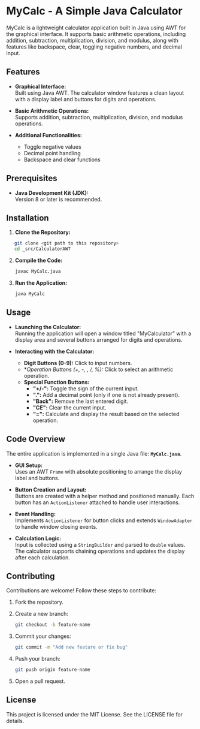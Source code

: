 
# MyCalc - A Simple Java Calculator

MyCalc is a lightweight calculator application built in Java using AWT for the graphical interface. It supports basic arithmetic operations, including addition, subtraction, multiplication, division, and modulus, along with features like backspace, clear, toggling negative numbers, and decimal input.

## Features

- **Graphical Interface:**  
  Built using Java AWT. The calculator window features a clean layout with a display label and buttons for digits and operations.

- **Basic Arithmetic Operations:**  
  Supports addition, subtraction, multiplication, division, and modulus operations.

- **Additional Functionalities:**  
  - Toggle negative values  
  - Decimal point handling  
  - Backspace and clear functions

## Prerequisites

- **Java Development Kit (JDK):**  
  Version 8 or later is recommended.

## Installation

1. **Clone the Repository:**

```bash
   git clone <git path to this repository>
   cd _src/CalculatorAWT
```

2. **Compile the Code:**
    
    ```bash
    javac MyCalc.java
    ```
    
3. **Run the Application:**
    
    ```bash
    java MyCalc
    ```
    

## Usage

- **Launching the Calculator:**  
    Running the application will open a window titled "MyCalculator" with a display area and several buttons arranged for digits and operations.
    
- **Interacting with the Calculator:**
    
    - **Digit Buttons (0-9):** Click to input numbers.
    - *_Operation Buttons (+, -, _, /, %):__ Click to select an arithmetic operation.
    - **Special Function Buttons:**
        - **"+/-":** Toggle the sign of the current input.
        - **".":** Add a decimal point (only if one is not already present).
        - **"Back":** Remove the last entered digit.
        - **"CE":** Clear the current input.
        - **"=":** Calculate and display the result based on the selected operation.

## Code Overview

The entire application is implemented in a single Java file: **`MyCalc.java`**.

- **GUI Setup:**  
    Uses an AWT `Frame` with absolute positioning to arrange the display label and buttons.
    
- **Button Creation and Layout:**  
    Buttons are created with a helper method and positioned manually. Each button has an `ActionListener` attached to handle user interactions.
    
- **Event Handling:**  
    Implements `ActionListener` for button clicks and extends `WindowAdapter` to handle window closing events.
    
- **Calculation Logic:**  
    Input is collected using a `StringBuilder` and parsed to `double` values. The calculator supports chaining operations and updates the display after each calculation.
    

## Contributing

Contributions are welcome! Follow these steps to contribute:

1. Fork the repository.
2. Create a new branch:
    
    ```bash
    git checkout -b feature-name
    ```
    
3. Commit your changes:
    
    ```bash
    git commit -m "Add new feature or fix bug"
    ```
    
4. Push your branch:
    
    ```bash
    git push origin feature-name
    ```
    
5. Open a pull request.

## License

This project is licensed under the MIT License. See the LICENSE file for details.

